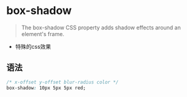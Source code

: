 # box-shadow

> The box-shadow CSS property adds shadow effects around an element's frame.

- 特殊的css效果

## 语法

```css
/* x-offset y-offset blur-radius color */
box-shadow: 10px 5px 5px red;
```
